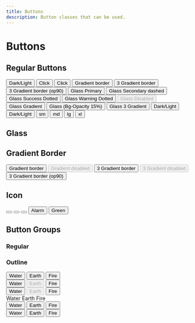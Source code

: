 ```yaml
---
title: Buttons
description: Button classes that can be used.
---
```


# Buttons


## Regular Buttons
<div class="flex justify-center items-center flex-wrap gap-4">
	<button class="btn-primary">Dark/Light</button>
	<button class="btn-tr-primary-tertiary-secondary">Click</button>
	<button class="btn-tr-primary/50-tertiary/50-secondary/50">Click</button>
	<button class="btn-border-surface-800-br-primary-secondary">Gradient border</button>
	<button class="btn-border-surface-800-br-primary-secondary-success">3 Gradient border</button>
	<button class="btn-border-surface-800/90-br-primary-secondary-success"
		>3 Gradient border (op90)</button
	>
	<button class="btn-glass-primary">Glass Primary</button>
	<!-- Overwritting the default background opacity of 30% for glass buttons -->
	<!-- <button class="btn-glass-primary/20">Glass Primary</button> -->
	<button class="btn-glass-secondary border-dashed">Glass Secondary dashed</button>
	<button class="btn-glass-success border-dotted">Glass Success Dotted</button>
	<button class="btn-glass-warning border-dotted">Glass Warning Dotted</button>
	<button class="btn-glass-secondary" disabled>Glass Disabled</button>
	<button class="btn-glass-tl-tertiary-primary">Glass Gradient</button>
	<!-- Glass Gradient with non-default opacity values -->
	<button class="btn-glass-tertiary/15-primary/15">Glass (Bg-Opacity 15%)</button>
	<button class="btn-glass-tl-tertiary-primary-secondary">Glass 3 Gradient</button>
	<button class="btn-b-primary-secondary">Dark/Light</button>
	<button class="btn-br-primary-400-secondary-800">Dark/Light</button>
	<button class="btn-glass-tl-tertiary-primary-secondary btn-sm">sm</button>
	<button class="btn-glass-tl-tertiary-primary-secondary btn-md">md</button>
	<button class="btn-glass-tl-tertiary-primary-secondary btn-lg">lg</button>
	<button class="btn-glass-tl-tertiary-primary-secondary btn-xl">xl</button>
</div>

## Glass

## Gradient Border

<div class="flex justify-center items-center flex-wrap gap-4">
	<button class="btn-border-surface-800-br-primary-secondary">Gradient border</button>
	<button class="btn-border-surface-800-br-primary-secondary" disabled>Gradient disabled</button>
	<button class="btn-border-surface-800-br-primary-secondary-success">3 Gradient border</button>
	<button class="btn-border-surface-800-br-primary-secondary-success" disabled>3 Gradient disabled</button>
	<button class="btn-border-surface-800/90-br-primary-secondary-success"
		>3 Gradient border (op90)</button
	>
</div>

## Icon
<div class="flex justify-center items-center flex-wrap gap-4">
	<button class="btn-br-primary-secondary btn-xl">
		<span class="i-material-symbols:notifications-active-rounded" />
	</button>
	<button class="btn-primary btn-icon btn-lg rounded-full">
		<!-- <span class="sr-only">Alarm</span> -->
		<span class="i-material-symbols:notifications-active-rounded" />
	</button>
	<button
		class="btn-border-surface-bl-primary-secondary-success btn-icon rounded-full hover:(text-surface-900)"
	>
		<!-- <span class="sr-only">Alarm</span> -->
		<span class="i-material-symbols:add-shopping-cart-outline-rounded" />
	</button>
	<button class="btn-border-surface-tl-primary-tertiary-error">
		<!-- <span class="sr-only">Alarm</span> -->
		<span class="i-material-symbols:notifications-active-rounded" />
		<span>Alarm</span>
	</button>
	<button class="btn-border-surface-tr-success-warning hover:(text-surface-900)">
		<!-- <span class="sr-only">Alarm</span> -->
		<span class="i-material-symbols:temp-preferences-eco-outline" />
		<span>Green</span>
	</button>
</div>

## Button Groups

### Regular

### Outline
<section class="flex flex-col gap-4 justify-center items-center">
	<div class="btn-group-error">
		<button>
			<span class="text-xl i-material-symbols:water-drop-rounded" />
			<span>Water</span>
		</button>
		<button>
			<span class="text-xl i-material-symbols:globe-uk" />
			<span>Earth</span>
		</button>
		<button>
			<span class="text-xl i-mdi:fire" />
			<span>Fire</span>
		</button>
	</div>
	<div class="btn-group-vertical-error">
		<button>
			<span class="text-xl i-material-symbols:water-drop-rounded" />
			<span>Water</span>
		</button>
		<button disabled>
			<span class="text-xl i-material-symbols:globe-uk" />
			<span>Earth</span>
		</button>
		<button>
			<span class="text-xl i-mdi:fire" />
			<span>Fire</span>
		</button>
	</div>
	<div class="btn-group-vertical-outline-error">
		<button>
			<span class="text-xl i-material-symbols:water-drop-rounded" />
			<span>Water</span>
		</button>
		<button disabled>
			<span class="text-xl i-material-symbols:globe-uk" />
			<span>Earth</span>
		</button>
		<button>
			<span class="text-xl i-mdi:fire" />
			<span>Fire</span>
		</button>
	</div>
	<div class="btn-group-vertical-success">
		<a>
			<span class="text-xl i-material-symbols:water-drop-rounded" />
			<span>Water</span>
		</a>
		<a>
			<span class="text-xl i-material-symbols:globe-uk" />
			<span>Earth</span>
		</a>
		<a>
			<span class="text-xl i-mdi:fire" />
			<span>Fire</span>
		</a>
	</div>
	<div class="btn-group-outline-secondary">
		<button>
			<span class="text-xl i-material-symbols:water-drop-rounded" />
			<span>Water</span>
		</button>
		<button>
			<span class="text-xl i-material-symbols:globe-uk" />
			<span>Earth</span>
		</button>
		<button>
			<span class="text-xl i-mdi:fire" />
			<span>Fire</span>
		</button>
	</div>
	<div class="btn-group-outline-tertiary">
		<button>
			<span class="text-xl i-material-symbols:water-drop-rounded" />
			<span>Water</span>
		</button>
		<button>
			<span class="text-xl i-material-symbols:globe-uk" />
			<span>Earth</span>
		</button>
		<button>
			<span class="text-xl i-mdi:fire" />
			<span>Fire</span>
		</button>
	</div>
</section>



<!-- Add a search functionality with all available shortcuts here -->
<!-- <style>
	h2 {
		@apply text-center text-2xl font-bold text-surface-900-200;
	}

	section {
		@apply flex flex-col gap-4 justify-center items-center py-64;
	}

	p {
		@apply text-surface-900-200;
	}
</style> -->
